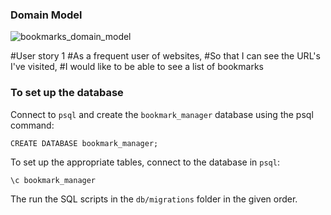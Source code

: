 ### Domain Model 

![bookmarks_domain_model](https://user-images.githubusercontent.com/67103839/91067336-afc29000-e62a-11ea-801b-0c479e7fddf6.png)

#User story 1
#As a frequent user of websites,
#So that I can see the URL's I've visited,
#I would like to be able to see a list of bookmarks

### To set up the database

Connect to `psql` and create the `bookmark_manager` database using the psql command:

```
CREATE DATABASE bookmark_manager;
```

To set up the appropriate tables, connect to the database in `psql`:

```
\c bookmark_manager

```
The run the SQL scripts in the `db/migrations` folder in the given order.
